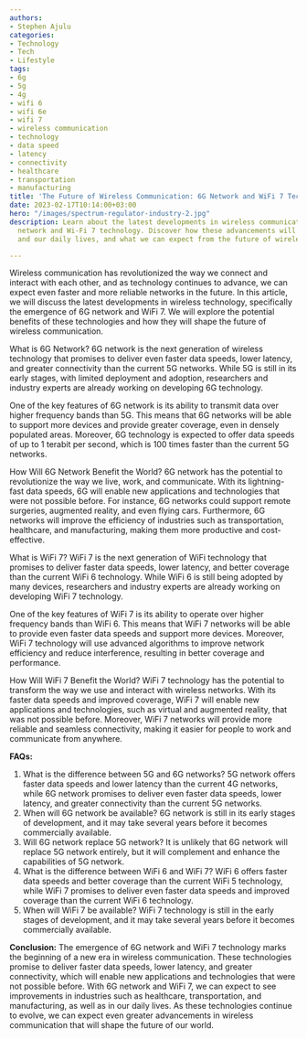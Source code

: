 ```yaml
---
authors:
- Stephen Ajulu
categories:
- Technology
- Tech
- Lifestyle
tags:
- 6g
- 5g
- 4g
- wifi 6
- wifi 6e
- wifi 7
- wireless communication
- technology
- data speed
- latency
- connectivity
- healthcare
- transportation
- manufacturing
title: 'The Future of Wireless Communication: 6G Network and WiFi 7 Technology'
date: 2023-02-17T10:14:00+03:00
hero: "/images/spectrum-regulator-industry-2.jpg"
description: Learn about the latest developments in wireless communication with 6G
  network and Wi-Fi 7 technology. Discover how these advancements will transform industries
  and our daily lives, and what we can expect from the future of wireless communication.

---
```

Wireless communication has revolutionized the way we connect and interact with each other, and as technology continues to advance, we can expect even faster and more reliable networks in the future. In this article, we will discuss the latest developments in wireless technology, specifically the emergence of 6G network and WiFi 7. We will explore the potential benefits of these technologies and how they will shape the future of wireless communication.

What is 6G Network? 6G network is the next generation of wireless technology that promises to deliver even faster data speeds, lower latency, and greater connectivity than the current 5G networks. While 5G is still in its early stages, with limited deployment and adoption, researchers and industry experts are already working on developing 6G technology.

One of the key features of 6G network is its ability to transmit data over higher frequency bands than 5G. This means that 6G networks will be able to support more devices and provide greater coverage, even in densely populated areas. Moreover, 6G technology is expected to offer data speeds of up to 1 terabit per second, which is 100 times faster than the current 5G networks.

How Will 6G Network Benefit the World? 6G network has the potential to revolutionize the way we live, work, and communicate. With its lightning-fast data speeds, 6G will enable new applications and technologies that were not possible before. For instance, 6G networks could support remote surgeries, augmented reality, and even flying cars. Furthermore, 6G networks will improve the efficiency of industries such as transportation, healthcare, and manufacturing, making them more productive and cost-effective.

What is WiFi 7? WiFi 7 is the next generation of WiFi technology that promises to deliver faster data speeds, lower latency, and better coverage than the current WiFi 6 technology. While WiFi 6 is still being adopted by many devices, researchers and industry experts are already working on developing WiFi 7 technology.

One of the key features of WiFi 7 is its ability to operate over higher frequency bands than WiFi 6. This means that WiFi 7 networks will be able to provide even faster data speeds and support more devices. Moreover, WiFi 7 technology will use advanced algorithms to improve network efficiency and reduce interference, resulting in better coverage and performance.

How Will WiFi 7 Benefit the World? WiFi 7 technology has the potential to transform the way we use and interact with wireless networks. With its faster data speeds and improved coverage, WiFi 7 will enable new applications and technologies, such as virtual and augmented reality, that was not possible before. Moreover, WiFi 7 networks will provide more reliable and seamless connectivity, making it easier for people to work and communicate from anywhere.

**FAQs:**

1. What is the difference between 5G and 6G networks? 5G network offers faster data speeds and lower latency than the current 4G networks, while 6G network promises to deliver even faster data speeds, lower latency, and greater connectivity than the current 5G networks.
2. When will 6G network be available? 6G network is still in its early stages of development, and it may take several years before it becomes commercially available.
3. Will 6G network replace 5G network? It is unlikely that 6G network will replace 5G network entirely, but it will complement and enhance the capabilities of 5G network.
4. What is the difference between WiFi 6 and WiFi 7? WiFi 6 offers faster data speeds and better coverage than the current WiFi 5 technology, while WiFi 7 promises to deliver even faster data speeds and improved coverage than the current WiFi 6 technology.
5. When will WiFi 7 be available? WiFi 7 technology is still in the early stages of development, and it may take several years before it becomes commercially available.

**Conclusion:** The emergence of 6G network and WiFi 7 technology marks the beginning of a new era in wireless communication. These technologies promise to deliver faster data speeds, lower latency, and greater connectivity, which will enable new applications and technologies that were not possible before. With 6G network and WiFi 7, we can expect to see improvements in industries such as healthcare, transportation, and manufacturing, as well as in our daily lives. As these technologies continue to evolve, we can expect even greater advancements in wireless communication that will shape the future of our world.